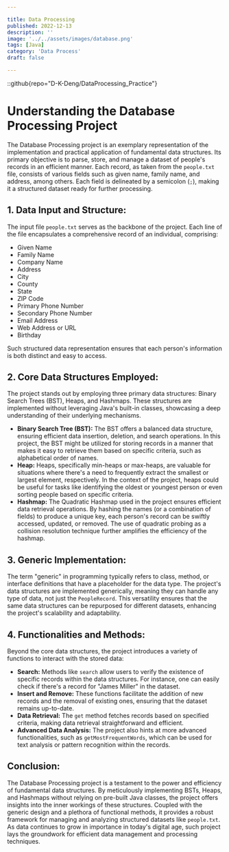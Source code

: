 ```yaml
---

title: Data Processing
published: 2022-12-13
description: ''
image: '../../assets/images/database.png'
tags: [Java]
category: 'Data Process'
draft: false 

---
```


::github{repo="D-K-Deng/DataProcessing_Practice"}


# Understanding the Database Processing Project

The Database Processing project is an exemplary representation of the implementation and practical application of fundamental data structures. Its primary objective is to parse, store, and manage a dataset of people's records in an efficient manner. Each record, as taken from the `people.txt` file, consists of various fields such as given name, family name, and address, among others. Each field is delineated by a semicolon (`;`), making it a structured dataset ready for further processing.

## 1. Data Input and Structure:

The input file `people.txt` serves as the backbone of the project. Each line of the file encapsulates a comprehensive record of an individual, comprising:

- Given Name
- Family Name
- Company Name
- Address
- City
- County
- State
- ZIP Code
- Primary Phone Number
- Secondary Phone Number
- Email Address
- Web Address or URL
- Birthday

Such structured data representation ensures that each person's information is both distinct and easy to access.

## 2. Core Data Structures Employed:

The project stands out by employing three primary data structures: Binary Search Trees (BST), Heaps, and Hashmaps. These structures are implemented without leveraging Java's built-in classes, showcasing a deep understanding of their underlying mechanisms.

- **Binary Search Tree (BST):** The BST offers a balanced data structure, ensuring efficient data insertion, deletion, and search operations. In this project, the BST might be utilized for storing records in a manner that makes it easy to retrieve them based on specific criteria, such as alphabetical order of names. 
- **Heap:** Heaps, specifically min-heaps or max-heaps, are valuable for situations where there's a need to frequently extract the smallest or largest element, respectively. In the context of the project, heaps could be useful for tasks like identifying the oldest or youngest person or even sorting people based on specific criteria.
- **Hashmap:** The Quadratic Hashmap used in the project ensures efficient data retrieval operations. By hashing the names (or a combination of fields) to produce a unique key, each person's record can be swiftly accessed, updated, or removed. The use of quadratic probing as a collision resolution technique further amplifies the efficiency of the hashmap.

## 3. Generic Implementation:

The term "generic" in programming typically refers to class, method, or interface definitions that have a placeholder for the data type. The project's data structures are implemented generically, meaning they can handle any type of data, not just the `PeopleRecord`. This versatility ensures that the same data structures can be repurposed for different datasets, enhancing the project's scalability and adaptability.

## 4. Functionalities and Methods:

Beyond the core data structures, the project introduces a variety of functions to interact with the stored data:

- **Search:** Methods like `search` allow users to verify the existence of specific records within the data structures. For instance, one can easily check if there's a record for "James Miller" in the dataset.
- **Insert and Remove:** These functions facilitate the addition of new records and the removal of existing ones, ensuring that the dataset remains up-to-date.
- **Data Retrieval:** The `get` method fetches records based on specified criteria, making data retrieval straightforward and efficient.
- **Advanced Data Analysis:** The project also hints at more advanced functionalities, such as `getMostFrequentWords`, which can be used for text analysis or pattern recognition within the records.

## Conclusion:

The Database Processing project is a testament to the power and efficiency of fundamental data structures. By meticulously implementing BSTs, Heaps, and Hashmaps without relying on pre-built Java classes, the project offers insights into the inner workings of these structures. Coupled with the generic design and a plethora of functional methods, it provides a robust framework for managing and analyzing structured datasets like `people.txt`. As data continues to grow in importance in today's digital age, such project lays the groundwork for efficient data management and processing techniques.
